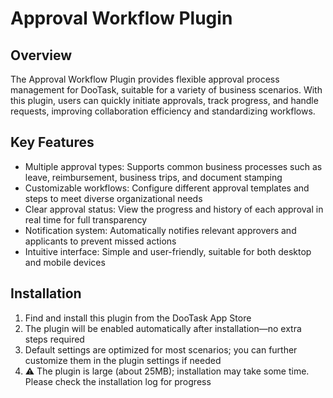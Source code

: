 # Approval Workflow Plugin

## Overview

The Approval Workflow Plugin provides flexible approval process management for DooTask, suitable for a variety of business scenarios. With this plugin, users can quickly initiate approvals, track progress, and handle requests, improving collaboration efficiency and standardizing workflows.

## Key Features

* Multiple approval types: Supports common business processes such as leave, reimbursement, business trips, and document stamping
* Customizable workflows: Configure different approval templates and steps to meet diverse organizational needs
* Clear approval status: View the progress and history of each approval in real time for full transparency
* Notification system: Automatically notifies relevant approvers and applicants to prevent missed actions
* Intuitive interface: Simple and user-friendly, suitable for both desktop and mobile devices

## Installation

1. Find and install this plugin from the DooTask App Store
2. The plugin will be enabled automatically after installation—no extra steps required
3. Default settings are optimized for most scenarios; you can further customize them in the plugin settings if needed
4. ⚠️ The plugin is large (about 25MB); installation may take some time. Please check the installation log for progress